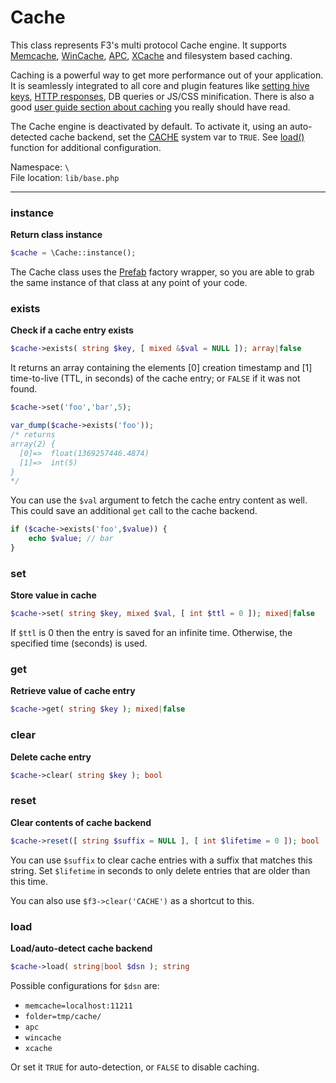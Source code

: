 # Cache

This class represents F3's multi protocol Cache engine. It supports [Memcache](http://memcached.org/), [WinCache](http://www.iis.net/downloads/microsoft/wincache-extension), [APC](http://php.net/manual/en/book.apc.php), [XCache](http://xcache.lighttpd.net/) and filesystem based caching.

Caching is a powerful way to get more performance out of your application. It is seamlessly integrated to all core and plugin features
like [setting hive keys](base#set), [HTTP responses](base#caching), DB queries or JS/CSS minification.
There is also a good [user guide section about caching](optimization#cache-engine) you really should have read.

The Cache engine is deactivated by default. To activate it, using an auto-detected cache backend, set the [CACHE](quick-reference#cache) system var to `TRUE`.
See [load()](cache#load) function for additional configuration.


Namespace: `\` <br/>
File location: `lib/base.php`

---

### instance

**Return class instance**

``` php
$cache = \Cache::instance();
```

The Cache class uses the [Prefab](prefab) factory wrapper, so you are able to grab the same instance of that class at any point of your code.


### exists

**Check if a cache entry exists**

``` php
$cache->exists( string $key, [ mixed &$val = NULL ]); array|false
```

It returns an array containing the elements [0] creation timestamp and [1] time-to-live (TTL, in seconds) of the cache entry; or `FALSE` if it was not found.

``` php
$cache->set('foo','bar',5);

var_dump($cache->exists('foo'));
/* returns
array(2) {
  [0]=>  float(1369257446.4874)
  [1]=>  int(5)
}
*/
```

You can use the `$val` argument to fetch the cache entry content as well. This could save an additional `get` call to the cache backend.

``` php
if ($cache->exists('foo',$value)) {
    echo $value; // bar
}
```


### set

**Store value in cache**

``` php
$cache->set( string $key, mixed $val, [ int $ttl = 0 ]); mixed|false
```

If `$ttl` is 0 then the entry is saved for an infinite time. Otherwise, the specified time (seconds) is used.


### get

**Retrieve value of cache entry**

``` php
$cache->get( string $key ); mixed|false
```


### clear

**Delete cache entry**

``` php
$cache->clear( string $key ); bool
```


### reset

**Clear contents of cache backend**

``` php
$cache->reset([ string $suffix = NULL ], [ int $lifetime = 0 ]); bool
```

You can use `$suffix` to clear cache entries with a suffix that matches this string.
Set `$lifetime` in seconds to only delete entries that are older than this time.

You can also use `$f3->clear('CACHE')` as a shortcut to this.

### load

**Load/auto-detect cache backend**

``` php
$cache->load( string|bool $dsn ); string
```

Possible configurations for `$dsn` are:

* `memcache=localhost:11211`
* `folder=tmp/cache/`
* `apc`
* `wincache`
* `xcache`

Or set it `TRUE` for auto-detection, or `FALSE` to disable caching.
